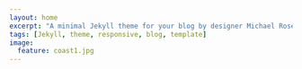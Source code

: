 ```yaml
---
layout: home
excerpt: "A minimal Jekyll theme for your blog by designer Michael Rose."
tags: [Jekyll, theme, responsive, blog, template]
image:
  feature: coast1.jpg
---
```

